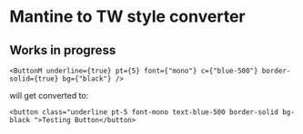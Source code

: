 # Mantine to TW style converter

## Works in progress

```tsx
<ButtonM underline={true} pt={5} font={"mono"} c={"blue-500"} border-solid={true} bg={"black"} />
```

will get converted to:

```tsx
<button class="underline pt-5 font-mono text-blue-500 border-solid bg-black ">Testing Button</button>
```
